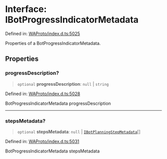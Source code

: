 # Interface: IBotProgressIndicatorMetadata

Defined in: [WAProto/index.d.ts:5025](https://github.com/WhiskeySockets/Baileys/blob/2fdabb7f387029b680a2c5e056c7022c25b0f110/WAProto/index.d.ts#L5025)

Properties of a BotProgressIndicatorMetadata.

## Properties

### progressDescription?

> `optional` **progressDescription**: `null` \| `string`

Defined in: [WAProto/index.d.ts:5028](https://github.com/WhiskeySockets/Baileys/blob/2fdabb7f387029b680a2c5e056c7022c25b0f110/WAProto/index.d.ts#L5028)

BotProgressIndicatorMetadata progressDescription

***

### stepsMetadata?

> `optional` **stepsMetadata**: `null` \| [`IBotPlanningStepMetadata`](../namespaces/BotProgressIndicatorMetadata/interfaces/IBotPlanningStepMetadata.md)[]

Defined in: [WAProto/index.d.ts:5031](https://github.com/WhiskeySockets/Baileys/blob/2fdabb7f387029b680a2c5e056c7022c25b0f110/WAProto/index.d.ts#L5031)

BotProgressIndicatorMetadata stepsMetadata
